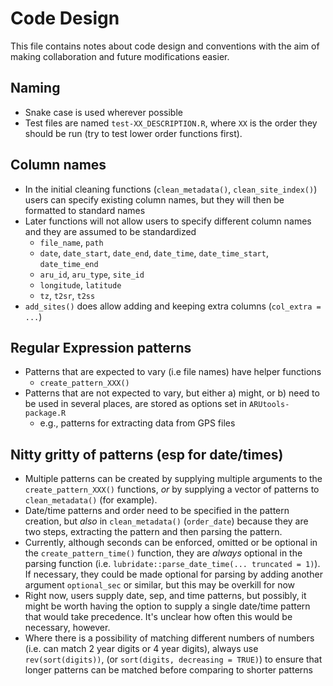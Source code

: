 # Code Design

This file contains notes about code design and conventions with the aim of
making collaboration and future modifications easier.

## Naming
- Snake case is used wherever possible
- Test files are named `test-XX_DESCRIPTION.R`, where `XX` is the order they 
  should be run (try to test lower order functions first).

## Column names
- In the initial cleaning functions (`clean_metadata()`, `clean_site_index()`)
  users can specify existing column names, but they will then be formatted
  to standard names
- Later functions will not allow users to specify different column names and
  they are assumed to be standardized
  - `file_name`, `path`
  - `date`, `date_start`, `date_end`, `date_time`, `date_time_start`, `date_time_end`
  - `aru_id`, `aru_type`, `site_id`
  - `longitude`, `latitude`
  - `tz`, `t2sr`, `t2ss`
- `add_sites()` does allow adding and keeping extra columns (`col_extra = ...`)

## Regular Expression patterns
- Patterns that are expected to vary (i.e file names) have helper functions
  - `create_pattern_XXX()`
- Patterns that are not expected to vary, but either a) might, or b) need to
  be used in several places, are stored as options set in `ARUtools-package.R`
    - e.g., patterns for extracting data from GPS files
    
## Nitty gritty of patterns (esp for date/times)
- Multiple patterns can be created by supplying multiple arguments to the 
  `create_pattern_XXX()` functions, *or* by supplying a vector of patterns to
  `clean_metadata()` (for example). 
- Date/time patterns and order need to be specified in the pattern creation, but
  *also* in `clean_metadata()` (`order_date`) because they are two steps, extracting
  the pattern and then parsing the pattern. 
- Currently, although seconds can be enforced, omitted or be optional in the 
  `create_pattern_time()` function, they are *always* optional in the parsing
  function (i.e. `lubridate::parse_date_time(... truncated = 1)`). 
  If necessary, they could be made optional for parsing by adding another argument
  `optional_sec` or similar, but this may be overkill for now
- Right now, users supply date, sep, and time patterns, but possibly, it might
  be worth having the option to supply a single date/time pattern that would take
  precedence. It's unclear how often this would be necessary, however.
- Where there is a possibility of matching different numbers of numbers (i.e.
  can match 2 year digits or 4 year digits), always use `rev(sort(digits))`, 
  (or `sort(digits, decreasing = TRUE)`) to ensure that longer patterns can
  be matched before comparing to shorter patterns
  
  
